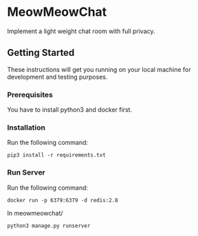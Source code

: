 # MeowMeowChat

Implement a light weight chat room with full privacy.

## Getting Started

These instructions will get you running on your local machine for development and testing purposes.

### Prerequisites

You have to install python3 and docker first.

### Installation

Run the following command:
```
pip3 install -r requirements.txt
```

### Run Server

Run the following command:
```
docker run -p 6379:6379 -d redis:2.8
```
In meowmeowchat/
```
python3 manage.py runserver
```
